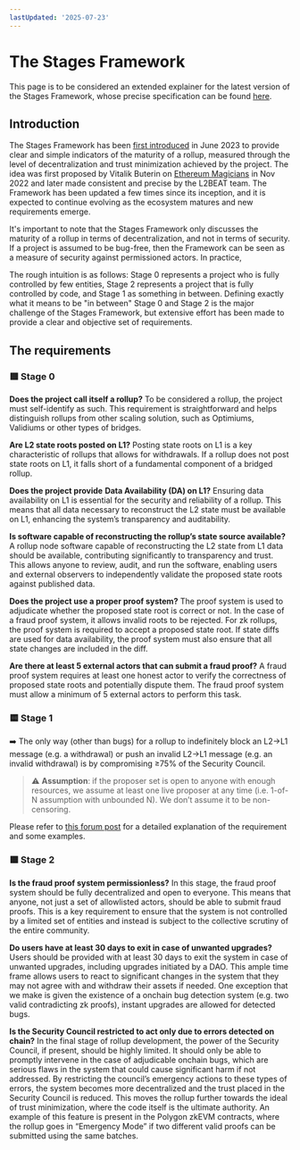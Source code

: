 ```yaml
---
lastUpdated: '2025-07-23'
---
```


# The Stages Framework

This page is to be considered an extended explainer for the latest version of the Stages Framework, whose precise specification can be found [here](https://forum.l2beat.com/t/the-stages-framework/291).

## Introduction

The Stages Framework has been [first introduced](https://ethereum-magicians.org/t/proposed-milestones-for-rollups-taking-off-training-wheels/11571) in June 2023 to provide clear and simple indicators of the maturity of a rollup, measured through the level of decentralization and trust minimization achieved by the project. The idea was first proposed by Vitalik Buterin on [Ethereum Magicians](https://ethereum-magicians.org/t/proposed-milestones-for-rollups-taking-off-training-wheels/11571) in Nov 2022 and later made consistent and precise by the L2BEAT team. The Framework has been updated a few times since its inception, and it is expected to continue evolving as the ecosystem matures and new requirements emerge.

It's important to note that the Stages Framework only discusses the maturity of a rollup in terms of decentralization, and not in terms of security. If a project is assumed to be bug-free, then the Framework can be seen as a measure of security against permissioned actors. In practice, 

The rough intuition is as follows: Stage 0 represents a project who is fully controlled by few entities, Stage 2 represents a project that is fully controlled by code, and Stage 1 as something in between. Defining exactly what it means to be "in between" Stage 0 and Stage 2 is the major challenge of the Stages Framework, but extensive effort has been made to provide a clear and objective set of requirements.

## The requirements

### 🟥 Stage 0

**Does the project call itself a rollup?**
To be considered a rollup, the project must self-identify as such. This requirement is straightforward and helps distinguish rollups from other scaling solution, such as Optimiums, Validiums or other types of bridges.

**Are L2 state roots posted on L1?**
Posting state roots on L1 is a key characteristic of rollups that allows for withdrawals. If a rollup does not post state roots on L1, it falls short of a fundamental component of a bridged rollup.

**Does the project provide** **Data Availability (DA) on L1?**
Ensuring data availability on L1 is essential for the security and reliability of a rollup. This means that all data necessary to reconstruct the L2 state must be available on L1, enhancing the system’s transparency and auditability.

**Is software capable of reconstructing the rollup’s state source available?**
A rollup node software capable of reconstructing the L2 state from L1 data should be available, contributing significantly to transparency and trust. This allows anyone to review, audit, and run the software, enabling users and external observers to independently validate the proposed state roots against published data.

**Does the project use a proper proof system?**
The proof system is used to adjudicate whether the proposed state root is correct or not. In the case of a fraud proof system, it allows invalid roots to be rejected. For zk rollups, the proof system is required to accept a proposed state root. If state diffs are used for data availability, the proof system must also ensure that all state changes are included in the diff.

**Are there at least 5 external actors that can submit a fraud proof?**
A fraud proof system requires at least one honest actor to verify the correctness of proposed state roots and potentially dispute them. The fraud proof system must allow a minimum of 5 external actors to perform this task.

### 🟨 Stage 1

➡️ The only way (other than bugs) for a rollup to indefinitely block an L2→L1 message (e.g. a withdrawal) or push an invalid L2→L1 message (e.g. an invalid withdrawal) is by compromising ≥75% of the Security Council.

> ⚠️ **Assumption**: if the proposer set is open to anyone with enough resources, we assume at least one live proposer at any time (i.e. 1-of-N assumption with unbounded N). We don’t assume it to be non-censoring.

Please refer to [this forum post](https://forum.l2beat.com/t/stages-update-a-high-level-guiding-principle-for-stage-1/338?u=donnoh) for a detailed explanation of the requirement and some examples.

### 🟩 Stage 2

**Is the fraud proof system permissionless?**
In this stage, the fraud proof system should be fully decentralized and open to everyone. This means that anyone, not just a set of allowlisted actors, should be able to submit fraud proofs. This is a key requirement to ensure that the system is not controlled by a limited set of entities and instead is subject to the collective scrutiny of the entire community.

**Do users have at least 30 days to exit in case of unwanted upgrades?**
Users should be provided with at least 30 days to exit the system in case of unwanted upgrades, including upgrades initiated by a DAO. This ample time frame allows users to react to significant changes in the system that they may not agree with and withdraw their assets if needed. One exception that we make is given the existence of a onchain bug detection system (e.g. two valid contradicting zk proofs), instant upgrades are allowed for detected bugs.

**Is the Security Council restricted to act only due to errors detected on chain?**
In the final stage of rollup development, the power of the Security Council, if present, should be highly limited. It should only be able to promptly intervene in the case of adjudicable onchain bugs, which are serious flaws in the system that could cause significant harm if not addressed. By restricting the council’s emergency actions to these types of errors, the system becomes more decentralized and the trust placed in the Security Council is reduced. This moves the rollup further towards the ideal of trust minimization, where the code itself is the ultimate authority. An example of this feature is present in the Polygon zkEVM contracts, where the rollup goes in “Emergency Mode” if two different valid proofs can be submitted using the same batches.
